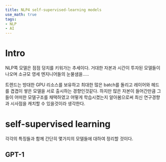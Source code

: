 ```yaml
---
title: NLP4 self-supervised-learning models
use_math: true
tags:
- NLP
- AI
---
```


# Intro
NLP쪽 모델은 점점 덩치를 키워가는 추세이다.
거대한 자본과 시간이 투자된 모델들이 나오며 소규모 영세 엔지니어들의 눈물샘을.....

트렌드는 방대한 GPU 리소스를 보유하고 최대한 많은 batch를 돌리고 레이어와 헤드를 겹겹이 쌓은 모델을 서로 출시하는 경향인것같다.
하지만 많은 자본이 들어간만큼 그들이 어떠한 모델구조를 채택하였고 어떻게 학습시켰는지 알아봄으로써 최신 연구경향과 시사점을 캐치할 수 있을것이라 생각한다.

# self-supervised learning
각각의 특징들과 함께 간단히 몇가지의 모델들에 대하여 정리할 것이다.


## GPT-1

